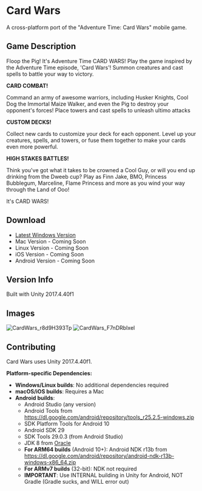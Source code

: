 # Card Wars
A cross-platform port of the "Adventure Time: Card Wars" mobile game.

## Game Description

Floop the Pig! It's Adventure Time CARD WARS! Play the game inspired by the Adventure Time episode, 'Card Wars'! Summon creatures and cast spells to battle your way to victory.

**CARD COMBAT!**

Command an army of awesome warriors, including Husker Knights, Cool Dog the Immortal Maize Walker, and even the Pig to destroy your opponent's forces! Place towers and cast spells to unleash ultimo attacks

**CUSTOM DECKS!**

Collect new cards to customize your deck for each opponent. Level up your creatures, spells, and towers, or fuse them together to make your cards even more powerful.

**HIGH STAKES BATTLES!**

Think you've got what it takes to be crowned a Cool Guy, or will you end up drinking from the Dweeb cup? Play as Finn Jake, BMO, Princess Bubblegum, Marceline, Flame Princess and more as you wind your way through the Land of Ooo!

It's CARD WARS! 

## Download

* [Latest Windows Version](https://github.com/shishkabob27/CardWars/releases/latest/download/CardWars-Windows.zip)
* Mac Version - Coming Soon
* Linux Version - Coming Soon
* iOS Version - Coming Soon
* Android Version - Coming Soon

## Version Info

Built with Unity 2017.4.40f1

## Images
![CardWars_r8d9H393Tp](https://i.imgur.com/cXUolY0.jpg)
![CardWars_F7nDRbIxel](https://i.imgur.com/N3BH326.jpg)

## Contributing

Card Wars uses Unity 2017.4.40f1.

**Platform-specific Dependencies:**

- **Windows/Linux builds**: No additional dependencies required
- **macOS/iOS builds**: Requires a Mac
- **Android builds**: 
  - Android Studio (any version)
  - Android Tools from https://dl.google.com/android/repository/tools_r25.2.5-windows.zip
  - SDK Platform Tools for Android 10
  - Android SDK 29
  - SDK Tools 29.0.3 (from Android Studio)
  - JDK 8 from [Oracle](https://www.oracle.com/java/technologies/javase/javase8u211-later-archive-downloads.html)
  - **For ARM64 builds** (Android 10+): Android NDK r13b from https://dl.google.com/android/repository/android-ndk-r13b-windows-x86_64.zip
  - **For ARMv7 builds** (32-bit): NDK not required
  - **IMPORTANT**: Use INTERNAL building in Unity for Android, NOT Gradle (Gradle sucks, and WILL error out)
